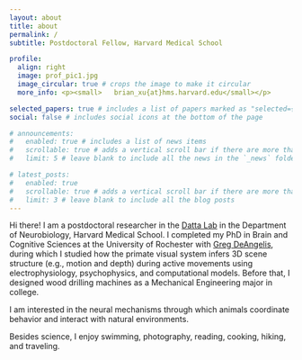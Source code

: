 ```yaml
---
layout: about
title: about
permalink: /
subtitle: Postdoctoral Fellow, Harvard Medical School

profile:
  align: right
  image: prof_pic1.jpg
  image_circular: true # crops the image to make it circular
  more_info: <p><small>   brian_xu{at}hms.harvard.edu</small></p>

selected_papers: true # includes a list of papers marked as "selected={true}"
social: false # includes social icons at the bottom of the page

# announcements:
#   enabled: true # includes a list of news items
#   scrollable: true # adds a vertical scroll bar if there are more than 3 news items
#   limit: 5 # leave blank to include all the news in the `_news` folder

# latest_posts:
#   enabled: true
#   scrollable: true # adds a vertical scroll bar if there are more than 3 new posts items
#   limit: 3 # leave blank to include all the blog posts
---
```


Hi there! I am a postdoctoral researcher in the [Datta Lab](http://datta.hms.harvard.edu/) in the Department of Neurobiology, Harvard Medical School. I completed my PhD in Brain and Cognitive Sciences at the University of Rochester with [Greg DeAngelis](https://www.sas.rochester.edu/bcs/people/faculty/deangelis_greg/index.html), during which I studied how the primate visual system infers 3D scene structure (e.g., motion and depth) during active movements using electrophysiology, psychophysics, and computational models. Before that, I designed wood drilling machines as a Mechanical Engineering major in college. 

I am interested in the neural mechanisms through which animals coordinate behavior and interact with natural environments. 

Besides science, I enjoy swimming, photography, reading, cooking, hiking, and traveling. 


